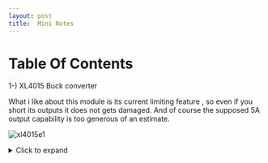 ```yaml
---
layout: post
title:  Mini Notes
---
```


# Table Of Contents

1-) XL4015 Buck converter

What i like about this module is its current limiting feature , so even if you short its outputs it does not gets damaged. And of course the supposed 5A output capability is too generous of an estimate.

![xl4015e1]({{https://meolmez.github.io}}/assets/xl4015e1.jpg)

<details>
    <summary>Click to expand</summary>
    
 Input voltage: 4-38V
Output voltage: 1.25-36V continuously adjustable
Output current: adjustable, maximum 5A
Output Power: 75W maximum
Working temperature: -40 to + 85 degrees
Operating frequency: 180KHz
Conversion efficiency: up to 96%
Short circuit protection: Yes (limit current 8A)
Overtemperature protection: (automatically shut off the output after overtemperature)
Input reverse polarity protection: None, (if necessary, please enter the string into the high current diode)
Installation: four 3mm screws
Module dimensions: length 51mm width 26mm height 15mm
Weight: 23g 

</details>


